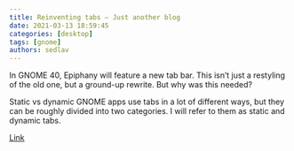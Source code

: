 ```yaml
---
title: Reinventing tabs – Just another blog
date: 2021-03-13 18:59:45
categories: [desktop]
tags: [gnome]
authors: sedlav
---
```


 In GNOME 40, Epiphany will feature a new tab bar. This isn’t just a restyling of the old one, but a ground-up rewrite. But why was this needed?

Static vs dynamic GNOME apps use tabs in a lot of different ways, but they can be roughly divided into two categories. I will refer to them as static and dynamic tabs.

[Link](https://blogs.gnome.org/alexm/2021/03/13/reinventing-tabs/)
